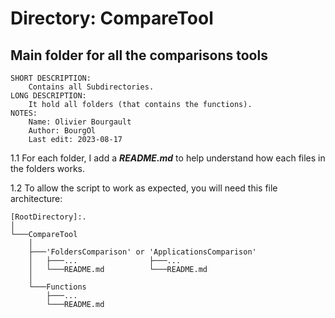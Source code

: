 
# Directory: CompareTool
## Main folder for all the comparisons tools

    SHORT DESCRIPTION:
        Contains all Subdirectories.
    LONG DESCRIPTION:
        It hold all folders (that contains the functions).
    NOTES:
        Name: Olivier Bourgault
        Author: BourgOl
        Last edit: 2023-08-17

1.1 For each folder, I add a ***README.md*** to help understand how each files in the folders works.

1.2 To allow the script to work as expected, you will need this file architecture:
```
[RootDirectory]:.
│
└───CompareTool
    │
    ├───'FoldersComparison' or 'ApplicationsComparison'
    │   ├───...                ├───...
    │   └───README.md          └───README.md
    │
    └───Functions
        ├───...
        └───README.md